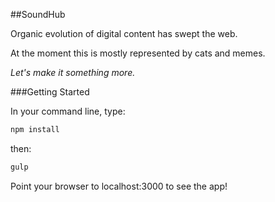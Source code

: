 ##SoundHub

Organic evolution of digital content has swept the web.

At the moment this is mostly represented by cats and memes.

_Let's make it something more._

###Getting Started

In your command line, type:

```javascript
npm install
```

then:

```javascript
gulp
```

Point your browser to localhost:3000 to see the app!
